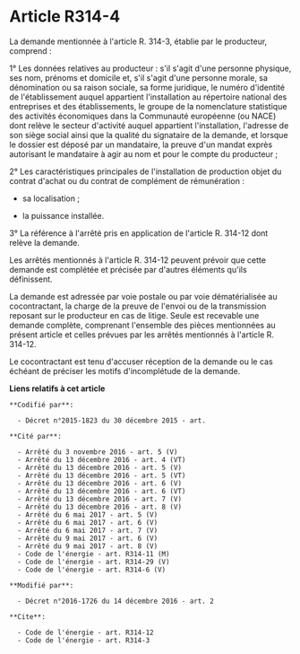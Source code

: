 # Article R314-4

La demande mentionnée à l'article R. 314-3, établie par le producteur, comprend : 

1° Les données relatives au producteur : s'il s'agit d'une personne physique, ses nom, prénoms et domicile et, s'il s'agit
d'une personne morale, sa dénomination ou sa raison sociale, sa forme juridique, le numéro d'identité de l'établissement
auquel appartient l'installation au répertoire national des entreprises et des établissements, le groupe de la nomenclature
statistique des activités économiques dans la Communauté européenne (ou NACE) dont relève le secteur d'activité auquel
appartient l'installation,  l'adresse de son siège social ainsi que la qualité du signataire de la demande, et lorsque le
dossier est déposé par un mandataire, la preuve d'un mandat exprès autorisant le mandataire à agir au nom et pour le compte
du producteur ; 

2° Les caractéristiques principales de l'installation de production objet du contrat d'achat ou du contrat de complément de
rémunération :

- sa localisation ;

- la puissance installée. 

3° La référence à l'arrêté pris en application de l'article R. 314-12 dont relève la demande. 

Les arrêtés mentionnés à l'article R. 314-12 peuvent prévoir que cette demande est complétée et précisée par d'autres
éléments qu'ils définissent. 

La demande est adressée par voie postale ou par voie dématérialisée au cocontractant, la charge de la preuve de l'envoi ou de
la transmission reposant sur le producteur en cas de litige. Seule est recevable une demande complète, comprenant l'ensemble
des pièces mentionnées au présent article et celles prévues par les arrêtés mentionnés à l'article R. 314-12. 

Le cocontractant est tenu d'accuser réception de la demande ou le cas échéant de préciser les motifs d'incomplétude de la
demande.

**Liens relatifs à cet article**

	**Codifié par**:

	  - Décret n°2015-1823 du 30 décembre 2015 - art.

	**Cité par**:

	  - Arrêté du 3 novembre 2016 - art. 5 (V)
	  - Arrêté du 13 décembre 2016 - art. 4 (VT)
	  - Arrêté du 13 décembre 2016 - art. 5 (V)
	  - Arrêté du 13 décembre 2016 - art. 5 (VT)
	  - Arrêté du 13 décembre 2016 - art. 6 (V)
	  - Arrêté du 13 décembre 2016 - art. 6 (VT)
	  - Arrêté du 13 décembre 2016 - art. 7 (V)
	  - Arrêté du 13 décembre 2016 - art. 8 (V)
	  - Arrêté du 6 mai 2017 - art. 5 (V)
	  - Arrêté du 6 mai 2017 - art. 6 (V)
	  - Arrêté du 6 mai 2017 - art. 7 (V)
	  - Arrêté du 9 mai 2017 - art. 6 (V)
	  - Arrêté du 9 mai 2017 - art. 8 (V)
	  - Code de l'énergie - art. R314-11 (M)
	  - Code de l'énergie - art. R314-29 (V)
	  - Code de l'énergie - art. R314-6 (V)

	**Modifié par**:

	  - Décret n°2016-1726 du 14 décembre 2016 - art. 2

	**Cite**:

	  - Code de l'énergie - art. R314-12
	  - Code de l'énergie - art. R314-3
